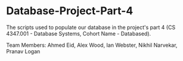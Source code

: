 # Database-Project-Part-4

The scripts used to populate our database in the project's part 4 (CS 4347.001 - Database Systems, Cohort Name - Databased).

Team Members: Ahmed Eid, Alex Wood, Ian Webster, Nikhil Narvekar, Pranav Logan
